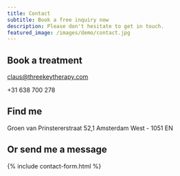 ```yaml
---
title: Contact
subtitle: Book a free inquiry now
description: Please don't hesitate to get in touch.
featured_image: /images/demo/contact.jpg
---
```


## Book a treatment

claus@threekeytherapy.com

+31 638 700 278

## Find me 

Groen van Prinstererstraat 52,1
Amsterdam West - 1051 EN

## Or send me a message

{% include contact-form.html %}


